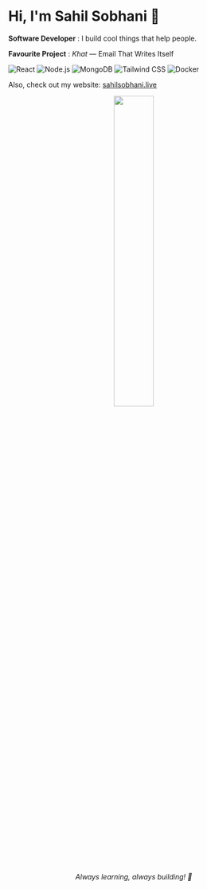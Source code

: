 # Hi, I'm Sahil Sobhani 👋


**Software Developer** : I build cool things that help people.

**Favourite Project** : _Khat_ — Email That Writes Itself

<div align="left">
  <img src="https://img.shields.io/badge/-React-61DAFB?logo=react&logoColor=white&style=flat" alt="React" />
  <img src="https://img.shields.io/badge/-Node.js-339933?logo=node.js&logoColor=white&style=flat" alt="Node.js" />
  <img src="https://img.shields.io/badge/-MongoDB-47A248?logo=mongodb&logoColor=white&style=flat" alt="MongoDB" />
  <img src="https://img.shields.io/badge/-Tailwind-38B2AC?logo=tailwind-css&logoColor=white&style=flat" alt="Tailwind CSS" />
  <img src="https://img.shields.io/badge/-Docker-2496ED?logo=docker&logoColor=white&style=flat" alt="Docker" />
</div>

<p> Also, check out my website: <a href="https://sahilsobhani.live">sahilsobhani.live</a> </p>

<div align="center">
  <img src="https://media2.giphy.com/media/v1.Y2lkPTc5MGI3NjExdnV5enBnOGgwc3RtOTNxY3RzZ3hudnptaHhrZ3Fob2J2eHk5MnpjbyZlcD12MV9pbnRlcm5hbF9naWZfYnlfaWQmY3Q9Zw/VMEUkqIrlfT2ouA7Yz/giphy.gif" width="40%" style="max-width: 300px;" />
</div>

<div align="center">
  <em>Always learning, always building! 🚀</em>
</div>
